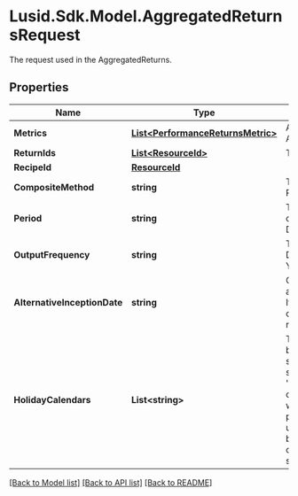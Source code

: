 # Lusid.Sdk.Model.AggregatedReturnsRequest
The request used in the AggregatedReturns.

## Properties

Name | Type | Description | Notes
------------ | ------------- | ------------- | -------------
**Metrics** | [**List&lt;PerformanceReturnsMetric&gt;**](PerformanceReturnsMetric.md) | A list of metrics to calculate in the AggregatedReturns. | 
**ReturnIds** | [**List&lt;ResourceId&gt;**](ResourceId.md) | The Scope and code of the returns. | [optional] 
**RecipeId** | [**ResourceId**](ResourceId.md) |  | [optional] 
**CompositeMethod** | **string** | The method used to calculate the Portfolio performance: Equal/Asset. | [optional] 
**Period** | **string** | The type of the returns used to calculate the aggregation result: Daily/Monthly. | [optional] 
**OutputFrequency** | **string** | The type of calculated output: Daily/Weekly/Monthly/Quarterly/Half-Yearly/Yearly. | [optional] 
**AlternativeInceptionDate** | **string** | Optional - either a date, or the key for a portfolio property containing a date. If provided, the given date will override the inception date for this request. | [optional] 
**HolidayCalendars** | **List&lt;string&gt;** | The holiday calendar(s) that should be used in determining the date schedule. Holiday calendar(s) are supplied by their codes, for example, &#39;CoppClark&#39;. Note that when the calendars are not available (e.g. when the user has insufficient permissions), a recipe setting will be used to determine whether the whole batch should then fail or whether the calendar not being available should simply be ignored. | [optional] 

[[Back to Model list]](../README.md#documentation-for-models) [[Back to API list]](../README.md#documentation-for-api-endpoints) [[Back to README]](../README.md)


